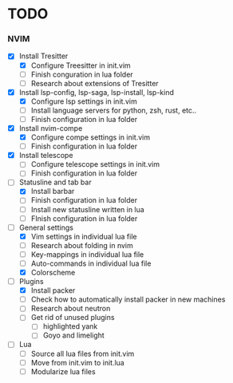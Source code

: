# TODO

### NVIM
- [X] Install Tresitter
    - [X] Configure Treesitter in init.vim
    - [ ] Finish conguration in lua folder
    - [ ] Research about extensions of Tresitter

- [X] Install lsp-config, lsp-saga, lsp-install, lsp-kind
    - [X] Configure lsp settings in init.vim
    - [ ] Install language servers for python, zsh, rust, etc..
    - [ ] Finish configuration in lua folder

- [X] Install nvim-compe
    - [X] Configure compe settings in init.vim
    - [ ] Finish configuration in lua folder

- [X] Install telescope
    - [ ] Configure telescope settings in init.vim
    - [ ] Finish configuration in lua folder

- [ ] Statusline and tab bar
    - [X] Install barbar
    - [ ] Finish configuration in lua folder
    - [ ] Install new statusline written in lua
    - [ ] FInish configuration in lua folder

- [ ] General settings
    - [X] Vim settings in individual lua file
    - [ ] Research about folding in nvim
    - [ ] Key-mappings in individual lua file
    - [ ] Auto-commands in individual lua file
    - [X] Colorscheme

- [ ] Plugins
    - [X] Install packer
    - [ ] Check how to automatically install packer in new machines
    - [ ] Research about neutron
    - [ ] Get rid of unused plugins
        - [ ] highlighted yank
        - [ ] Goyo and limelight

- [ ] Lua
    - [ ] Source all lua files from init.vim
    - [ ] Move from init.vim to init.lua
    - [ ] Modularize lua files

